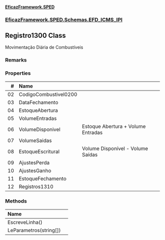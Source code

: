 #### [EficazFramework.SPED](EficazFrameworkSPED.md 'EficazFramework SPED')
### [EficazFramework.SPED.Schemas.EFD_ICMS_IPI](EficazFramework.SPED.Schemas.EFD_ICMS_IPI.md 'EficazFramework.SPED.Schemas.EFD_ICMS_IPI')

## Registro1300 Class

Movimentação Diária de Combustíveis

### Remarks
### Properties

| # | Name | |
| ---: | :--- | :--- |
| 02 | CodigoCombustivel0200 |  |
| 03 | DataFechamento |  |
| 04 | EstoqueAbertura |  |
| 05 | VolumeEntradas |  |
| 06 | VolumeDisponivel | Estoque Abertura + Volume Entradas |
| 07 | VolumeSaidas |  |
| 08 | EstoqueEscritural | Volume Disponível - Volume Saídas |
| 09 | AjustesPerda |  |
| 10 | AjustesGanho |  |
| 11 | EstoqueFechamento |  |
| 12 | Registros1310 |  |
### Methods

| Name | |
| :--- | :--- |
| EscreveLinha() |  |
| LeParametros(string[]) |  |
